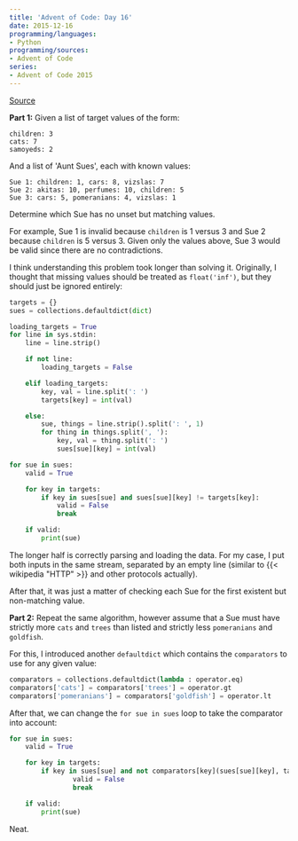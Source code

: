 ```yaml
---
title: 'Advent of Code: Day 16'
date: 2015-12-16
programming/languages:
- Python
programming/sources:
- Advent of Code
series:
- Advent of Code 2015
---
```

<a href="http://adventofcode.com/day/16">Source</a>

**Part 1:** Given a list of target values of the form:

```text
children: 3
cats: 7
samoyeds: 2
```

And a list of 'Aunt Sues', each with known values:

```text
Sue 1: children: 1, cars: 8, vizslas: 7
Sue 2: akitas: 10, perfumes: 10, children: 5
Sue 3: cars: 5, pomeranians: 4, vizslas: 1
```

Determine which Sue has no unset but matching values.

For example, Sue 1 is invalid because `children` is 1 versus 3 and Sue 2 because `children` is 5 versus 3. Given only the values above, Sue 3 would be valid since there are no contradictions.

<!--more-->

I think understanding this problem took longer than solving it. Originally, I thought that missing values should be treated as `float('inf')`, but they should just be ignored entirely:

```python
targets = {}
sues = collections.defaultdict(dict)

loading_targets = True
for line in sys.stdin:
    line = line.strip()

    if not line:
        loading_targets = False

    elif loading_targets:
        key, val = line.split(': ')
        targets[key] = int(val)

    else:
        sue, things = line.strip().split(': ', 1)
        for thing in things.split(', '):
            key, val = thing.split(': ')
            sues[sue][key] = int(val)

for sue in sues:
    valid = True

    for key in targets:
        if key in sues[sue] and sues[sue][key] != targets[key]:
            valid = False
            break

    if valid:
        print(sue)
```

The longer half is correctly parsing and loading the data. For my case, I put both inputs in the same stream, separated by an empty line (similar to {{< wikipedia "HTTP" >}} and other protocols actually).

After that, it was just a matter of checking each Sue for the first existent but non-matching value.

**Part 2:** Repeat the same algorithm, however assume that a Sue must have strictly more `cats` and `trees` than listed and strictly less `pomeranians` and `goldfish`.

For this, I introduced another `defaultdict` which contains the `comparators` to use for any given value:

```python
comparators = collections.defaultdict(lambda : operator.eq)
comparators['cats'] = comparators['trees'] = operator.gt
comparators['pomeranians'] = comparators['goldfish'] = operator.lt
```

After that, we can change the `for sue in sues` loop to take the comparator into account:

```python
for sue in sues:
    valid = True

    for key in targets:
        if key in sues[sue] and not comparators[key](sues[sue][key], targets[key]):
                valid = False
                break

    if valid:
        print(sue)
```

Neat.
